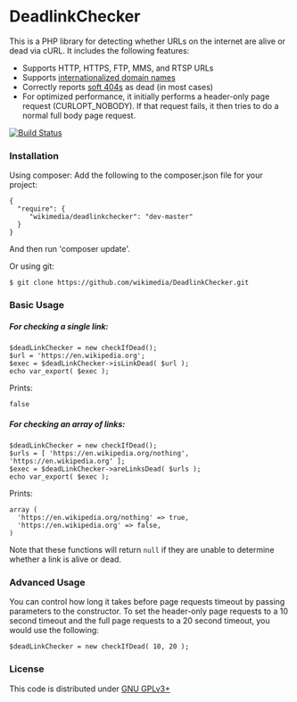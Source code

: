# DeadlinkChecker
This is a PHP library for detecting whether URLs on the internet are alive or dead via cURL. It includes the following features:
* Supports HTTP, HTTPS, FTP, MMS, and RTSP URLs
* Supports [internationalized domain names](https://en.wikipedia.org/wiki/Internationalized_domain_name)
* Correctly reports [soft 404s](https://en.wikipedia.org/wiki/HTTP_404#Soft_404_errors) as dead (in most cases)
* For optimized performance, it initially performs a header-only page request (CURLOPT_NOBODY). If that request fails, it then tries to do a normal full body page request.

[![Build Status](https://travis-ci.org/wikimedia/DeadlinkChecker.svg?branch=master)](https://travis-ci.org/wikimedia/DeadlinkChecker)
### Installation
Using composer:
Add the following to the composer.json file for your project:
```
{
  "require": {
     "wikimedia/deadlinkchecker": "dev-master"
  }
}
```
And then run 'composer update'.

Or using git:
```
$ git clone https://github.com/wikimedia/DeadlinkChecker.git
```


### Basic Usage

##### For checking a single link:

```
$deadLinkChecker = new checkIfDead();
$url = 'https://en.wikipedia.org';
$exec = $deadLinkChecker->isLinkDead( $url );
echo var_export( $exec );
```
Prints:
```
false
```
##### For checking an array of links:
```
$deadLinkChecker = new checkIfDead();
$urls = [ 'https://en.wikipedia.org/nothing', 'https://en.wikipedia.org' ];
$exec = $deadLinkChecker->areLinksDead( $urls );
echo var_export( $exec );
```
Prints:
```
array (
  'https://en.wikipedia.org/nothing' => true,
  'https://en.wikipedia.org' => false,
)
```

Note that these functions will return `null` if they are unable to determine whether a link is alive or dead.

### Advanced Usage

You can control how long it takes before page requests timeout by passing parameters to the constructor. To set the header-only page requests to a 10 second timeout and the full page requests to a 20 second timeout, you would use the following:
```
$deadLinkChecker = new checkIfDead( 10, 20 );
```

### License
This code is distributed under [GNU GPLv3+](https://www.gnu.org/copyleft/gpl.html)
